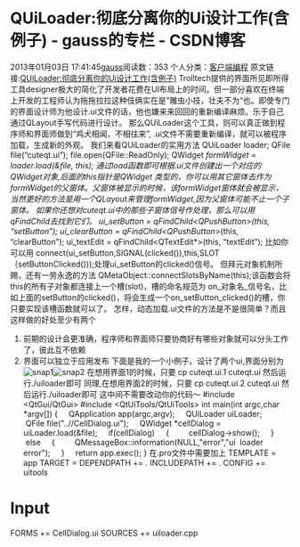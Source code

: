 # QUiLoader:彻底分离你的Ui设计工作(含例子) - gauss的专栏 - CSDN博客
2013年01月03日 17:41:45[gauss](https://me.csdn.net/mathlmx)阅读数：353
个人分类：[客户端编程](https://blog.csdn.net/mathlmx/article/category/944323)
原文链接:[QUiLoader:彻底分离你的Ui设计工作(含例子)](http://www.cuteqt.com/blog/?p=516)
Trolltech提供的界面所见即所得工具designer极大的简化了开发者花费在UI布局上的时间。但一部分喜欢在终端上开发的工程师认为拖拖拉拉这种伎俩实在是”雕虫小技，壮夫不为“也。即使专门的界面设计师为他设计.ui文件的话，他也嫌来来回回的重新编译麻烦。乐于自己通过QLayout手写代码进行设计。
那么QUiLoader这个工具，则可以真正做到程序师和界面师做到“鸡犬相闻，不相往来”, .ui文件不需要重新编译，就可以被程序加载，生成新的外观。
我们来看QUiLoader的实用方法
QUiLoader loader;
QFile file(“cuteqt.ui”);
file.open(QFile::ReadOnly);
QWidget *formWidget = loader.load(&file, this);
通过load函数即可根据.ui文件创建出一个对应的QWidget对象,后面的this指针是QWidget *类型的，你可以用其它窗体去作为formWidget的父窗体。父窗体被显示的时候，该formWidget窗体就会被显示，当然更好的方法是用一个QLayout来管理formWidget,因为父窗体可能不止一个子窗体。
如果你还想对cuteqt.ui中的那些子窗体信号作处理，那么可以用qFindChild去找到它们。
ui_setButton = qFindChild<QPushButton*>(this, “setButton”);
ui_clearButton = qFindChild<QPushButton*>(this, “clearButton”);
ui_textEdit = qFindChild<QTextEdit*>(this, “textEdit”);
比如你可以用
connect(ui_setButton,SIGNAL(clicked()),this,SLOT（setButtonClicked()));处理ui_setButton的clicked()信号。
但拜元对象机制所赐，还有一劳永逸的方法
QMetaObject::connectSlotsByName(this);该函数会将this的所有子对象都连接上一个槽(slot)，槽的命名规范为
on_对象名_信号名，比如上面的setButton的clicked()，将会生成一个on_setButton_clicked()的槽，你只要实现该槽函数就可以了。
怎样，动态加载.ui文件的方法是不是很简单？而且这样做的好处至少有两个
1. 前期的设计会更准确，程序师和界面师只要协商好有哪些对象就可以分头工作了，彼此互不依赖
2. 界面可以独立于应用发布
下面是我的一个小例子。设计了两个ui,界面分别为
![snap1](http://www.cuteqt.com/blog/wp-content/uploads/2009/06/snap1.png)![snap2](http://www.cuteqt.com/blog/wp-content/uploads/2009/06/snap2.png)
在想用界面1的时候，只要 cp cuteqt.ui.1 cuteqt.ui 然后运行./uiloader即可
同理,在想用界面2的时候，只要 cp cuteqt.ui.2 cuteqt.ui 然后运行./uiloader即可
这中间不需要改动你的代码～
#include <QtGui/QtGui>
#include <QtUiTools/QtUiTools>
int main(int argc,char *argv[])
{
    QApplication app(argc,argv);
    QUiLoader uiLoader;
    QFile file("..//CellDialog.ui");
    QWidget *cellDialog = uiLoader.load(&file);
    if(cellDialog)
    {
        cellDialog->show();
    }
    else
    {
        QMessageBox::information(NULL,"error","ui  loader error");
    }
    return app.exec();
}
在.pro文件中需要加上
TEMPLATE = app
TARGET = 
DEPENDPATH += .
INCLUDEPATH += .
CONFIG += uitools
# Input
FORMS += CellDialog.ui
SOURCES += uiloader.cpp
